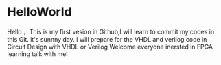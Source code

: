 # HelloWorld
Hello ，This is my first vesion in Github,I will learn to commit my codes in this Git.
it's sunnny day.
I will prepare for the VHDL and verilog code in Circuit Design with VHDL or  Verilog
Welcome everyone inersted in FPGA learning talk with me!
